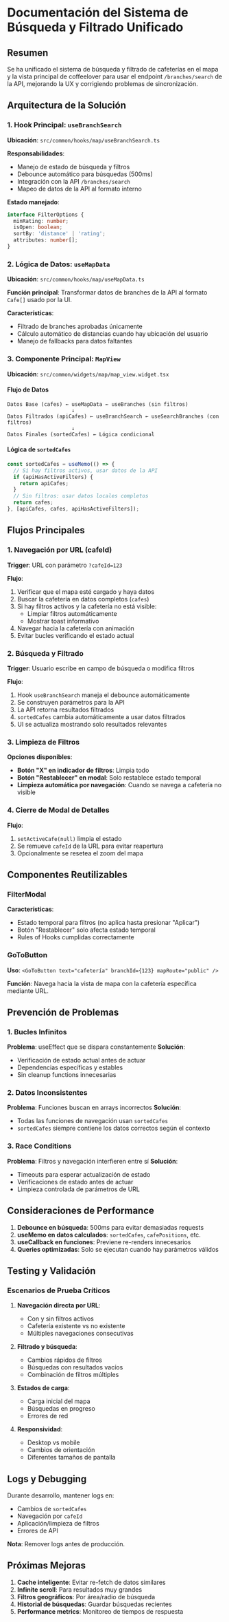 # Documentación del Sistema de Búsqueda y Filtrado Unificado

## Resumen

Se ha unificado el sistema de búsqueda y filtrado de cafeterías en el mapa y la vista principal de coffeelover para usar el endpoint `/branches/search` de la API, mejorando la UX y corrigiendo problemas de sincronización.

## Arquitectura de la Solución

### 1. Hook Principal: `useBranchSearch`

**Ubicación**: `src/common/hooks/map/useBranchSearch.ts`

**Responsabilidades**:
- Manejo de estado de búsqueda y filtros
- Debounce automático para búsquedas (500ms)
- Integración con la API `/branches/search`
- Mapeo de datos de la API al formato interno

**Estado manejado**:
```typescript
interface FilterOptions {
  minRating: number;
  isOpen: boolean;
  sortBy: 'distance' | 'rating';
  attributes: number[];
}
```

### 2. Lógica de Datos: `useMapData`

**Ubicación**: `src/common/hooks/map/useMapData.ts`

**Función principal**: Transformar datos de branches de la API al formato `Cafe[]` usado por la UI.

**Características**:
- Filtrado de branches aprobadas únicamente
- Cálculo automático de distancias cuando hay ubicación del usuario
- Manejo de fallbacks para datos faltantes

### 3. Componente Principal: `MapView`

**Ubicación**: `src/common/widgets/map/map_view.widget.tsx`

#### Flujo de Datos

```
Datos Base (cafes) ← useMapData ← useBranches (sin filtros)
                     ↓
Datos Filtrados (apiCafes) ← useBranchSearch ← useSearchBranches (con filtros)
                     ↓
Datos Finales (sortedCafes) ← Lógica condicional
```

#### Lógica de `sortedCafes`

```typescript
const sortedCafes = useMemo(() => {
  // Si hay filtros activos, usar datos de la API
  if (apiHasActiveFilters) {
    return apiCafes;
  }
  // Sin filtros: usar datos locales completos
  return cafes;
}, [apiCafes, cafes, apiHasActiveFilters]);
```

## Flujos Principales

### 1. Navegación por URL (cafeId)

**Trigger**: URL con parámetro `?cafeId=123`

**Flujo**:
1. Verificar que el mapa esté cargado y haya datos
2. Buscar la cafetería en datos completos (`cafes`)
3. Si hay filtros activos y la cafetería no está visible:
   - Limpiar filtros automáticamente
   - Mostrar toast informativo
4. Navegar hacia la cafetería con animación
5. Evitar bucles verificando el estado actual

### 2. Búsqueda y Filtrado

**Trigger**: Usuario escribe en campo de búsqueda o modifica filtros

**Flujo**:
1. Hook `useBranchSearch` maneja el debounce automáticamente
2. Se construyen parámetros para la API
3. La API retorna resultados filtrados
4. `sortedCafes` cambia automáticamente a usar datos filtrados
5. UI se actualiza mostrando solo resultados relevantes

### 3. Limpieza de Filtros

**Opciones disponibles**:
- **Botón "X" en indicador de filtros**: Limpia todo
- **Botón "Restablecer" en modal**: Solo restablece estado temporal
- **Limpieza automática por navegación**: Cuando se navega a cafetería no visible

### 4. Cierre de Modal de Detalles

**Flujo**:
1. `setActiveCafe(null)` limpia el estado
2. Se remueve `cafeId` de la URL para evitar reapertura
3. Opcionalmente se resetea el zoom del mapa

## Componentes Reutilizables

### FilterModal

**Características**:
- Estado temporal para filtros (no aplica hasta presionar "Aplicar")
- Botón "Restablecer" solo afecta estado temporal
- Rules of Hooks cumplidas correctamente

### GoToButton

**Uso**: `<GoToButton text="cafetería" branchId={123} mapRoute="public" />`

**Función**: Navega hacia la vista de mapa con la cafetería específica mediante URL.

## Prevención de Problemas

### 1. Bucles Infinitos

**Problema**: useEffect que se dispara constantemente
**Solución**: 
- Verificación de estado actual antes de actuar
- Dependencias específicas y estables
- Sin cleanup functions innecesarias

### 2. Datos Inconsistentes

**Problema**: Funciones buscan en arrays incorrectos
**Solución**: 
- Todas las funciones de navegación usan `sortedCafes`
- `sortedCafes` siempre contiene los datos correctos según el contexto

### 3. Race Conditions

**Problema**: Filtros y navegación interfieren entre sí
**Solución**:
- Timeouts para esperar actualización de estado
- Verificaciones de estado antes de actuar
- Limpieza controlada de parámetros de URL

## Consideraciones de Performance

1. **Debounce en búsqueda**: 500ms para evitar demasiadas requests
2. **useMemo en datos calculados**: `sortedCafes`, `cafePositions`, etc.
3. **useCallback en funciones**: Previene re-renders innecesarios
4. **Queries optimizadas**: Solo se ejecutan cuando hay parámetros válidos

## Testing y Validación

### Escenarios de Prueba Críticos

1. **Navegación directa por URL**:
   - Con y sin filtros activos
   - Cafetería existente vs no existente
   - Múltiples navegaciones consecutivas

2. **Filtrado y búsqueda**:
   - Cambios rápidos de filtros
   - Búsquedas con resultados vacíos
   - Combinación de filtros múltiples

3. **Estados de carga**:
   - Carga inicial del mapa
   - Búsquedas en progreso
   - Errores de red

4. **Responsividad**:
   - Desktop vs mobile
   - Cambios de orientación
   - Diferentes tamaños de pantalla

## Logs y Debugging

Durante desarrollo, mantener logs en:
- Cambios de `sortedCafes`
- Navegación por `cafeId`
- Aplicación/limpieza de filtros
- Errores de API

**Nota**: Remover logs antes de producción.

## Próximas Mejoras

1. **Cache inteligente**: Evitar re-fetch de datos similares
2. **Infinite scroll**: Para resultados muy grandes
3. **Filtros geográficos**: Por área/radio de búsqueda
4. **Historial de búsquedas**: Guardar búsquedas recientes
5. **Performance metrics**: Monitoreo de tiempos de respuesta
